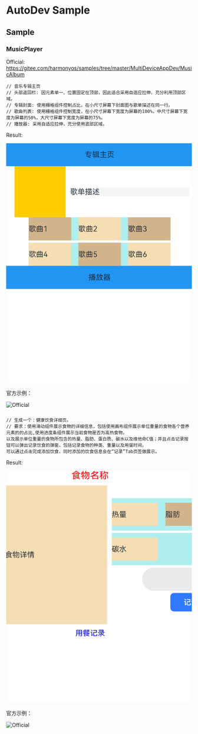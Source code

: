 # AutoDev Sample

## Sample

### MusicPlayer

Official: https://gitee.com/harmonyos/samples/tree/master/MultiDeviceAppDev/MusicAlbum

```ArkTS
// 音乐专辑主页
// 头部返回栏: 因元素单一、位置固定在顶部，因此适合采用自适应拉伸，充分利用顶部区域。
// 专辑封面: 使用栅格组件控制占比，在小尺寸屏幕下封面图与歌单描述在同一行。
// 歌曲列表: 使用栅格组件控制宽度，在小尺寸屏幕下宽度为屏幕的100%，中尺寸屏幕下宽度为屏幕的50%，大尺寸屏幕下宽度为屏幕的75%。
// 播放器: 采用自适应拉伸，充分使用底部区域。
```

Result:

![MusicPlayer](screenshots/music-player.png)

官方示例：

![Official](https://gitee.com/harmonyos/samples/raw/master/MultiDeviceAppDev/MusicAlbum/screenshots/device/img3.png)

### 

```ArkTS
// 生成一个：健康饮食详细页。
// 要求：使用滑动组件展示食物的详细信息，包括使用画布组件展示单位重量的食物各个营养元素的的占比,使用进度条组件展示当前食物是否为高热食物，
以及展示单位重量的食物所包含的热量、脂肪、蛋白质、碳水以及维他命C值；并且点击记录按钮可以弹出记录饮食的弹窗，包括记录食物的种类、重量以及用餐时间，
可以通过点击完成添加饮食，同时添加的饮食信息会在“记录”Tab页签做展示。
```

Result:

![Food Detail](screenshots/food.png)

官方示例：

![Official](https://gitee.com/harmonyos/samples/raw/master/ETSUI/HealthyDiet/screenshots/device/foodDetail.png)